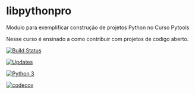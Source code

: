 # libpythonpro
Modulo para exemplificar construção de projetos Python no Curso Pytools

Nesse curso é ensinado a como contribuir com projetos de codigo aberto.

[![Build Status](https://travis-ci.com/joaonetoeng/libpythonpro.svg?branch=master)](https://travis-ci.com/joaonetoeng/libpythonpro)

[![Updates](https://pyup.io/repos/github/joaonetoeng/libpythonpro/shield.svg)](https://pyup.io/repos/github/joaonetoeng/libpythonpro/)

[![Python 3](https://pyup.io/repos/github/joaonetoeng/libpythonpro/python-3-shield.svg)](https://pyup.io/repos/github/joaonetoeng/libpythonpro/)

[![codecov](https://codecov.io/gh/joaonetoeng/libpythonpro/branch/master/graph/badge.svg)](https://codecov.io/gh/joaonetoeng/libpythonpro)